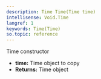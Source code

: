 ```yaml
---
description: Time Time(Time time)
intellisense: Void.Time
langref: 1
keywords: Time(Time)
so.topic: reference
---
```



Time constructor



* **time:** Time object to copy
* **Returns:** Time object


